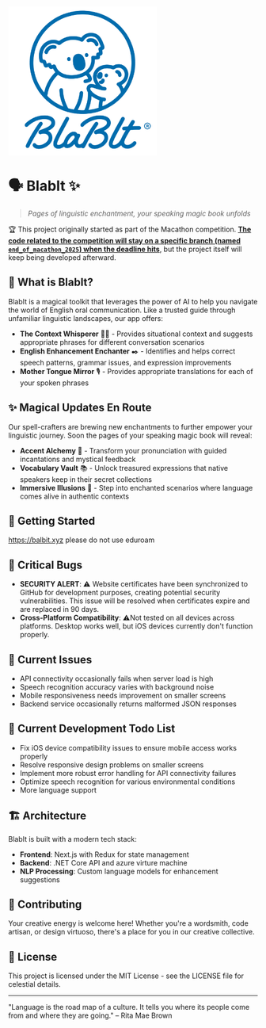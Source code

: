 <img src="front_end/public/images/logo.jpg" alt="BlabIt Logo" width="300" />

# 🗣️ BlabIt ✨

> *Pages of linguistic enchantment, your speaking magic book unfolds*

🏆 This project originally started as part of the Macathon competition. <u><b>The code related to the competition will stay on a specific branch (named `end_of_macathon_2025`) when the deadline hits</b></u>, but the project itself will keep being developed afterward.

## 🌟 What is BlabIt?
BlabIt is a magical toolkit that leverages the power of AI to help you navigate the world of English oral communication. Like a trusted guide through unfamiliar linguistic landscapes, our app offers:

- **The Context Whisperer** 🧙‍♂️ - Provides situational context and suggests appropriate phrases for different conversation scenarios
- **English Enhancement Enchanter** ✒️ - Identifies and helps correct speech patterns, grammar issues, and expression improvements
- **Mother Tongue Mirror** 🎙️ - Provides appropriate translations for each of your spoken phrases

## ✨ Magical Updates En Route

Our spell-crafters are brewing new enchantments to further empower your linguistic journey. Soon the pages of your speaking magic book will reveal:

- **Accent Alchemy** 🔮 - Transform your pronunciation with guided incantations and mystical feedback
- **Vocabulary Vault** 📚 - Unlock treasured expressions that native speakers keep in their secret collections
- **Immersive Illusions** 🌌 - Step into enchanted scenarios where language comes alive in authentic contexts

## 🚀 Getting Started

https://balbit.xyz please do not use eduroam

## 🔴 Critical Bugs

- **SECURITY ALERT**: ⚠️ Website certificates have been synchronized to GitHub for development purposes, creating potential security vulnerabilities. This issue will be resolved when certificates expire and are replaced in 90 days.
- **Cross-Platform Compatibility**: ⚠️Not tested on all devices across platforms. Desktop works well, but iOS devices currently don't function properly.

## 🐛 Current Issues

- API connectivity occasionally fails when server load is high
- Speech recognition accuracy varies with background noise
- Mobile responsiveness needs improvement on smaller screens
- Backend service occasionally returns malformed JSON responses

## 🔄 Current Development Todo List

- Fix iOS device compatibility issues to ensure mobile access works properly
- Resolve responsive design problems on smaller screens
- Implement more robust error handling for API connectivity failures
- Optimize speech recognition for various environmental conditions
- More language support

## 🏗️ Architecture

BlabIt is built with a modern tech stack:

- **Frontend**: Next.js with Redux for state management
- **Backend**: .NET Core API and azure virture machine
- **NLP Processing**: Custom language models for enhancement suggestions

## 💫 Contributing

Your creative energy is welcome here! Whether you're a wordsmith, code artisan, or design virtuoso, there's a place for you in our creative collective.

## 📜 License

This project is licensed under the MIT License - see the LICENSE file for celestial details.

---

"Language is the road map of a culture. It tells you where its people come from and where they are going." – Rita Mae Brown
